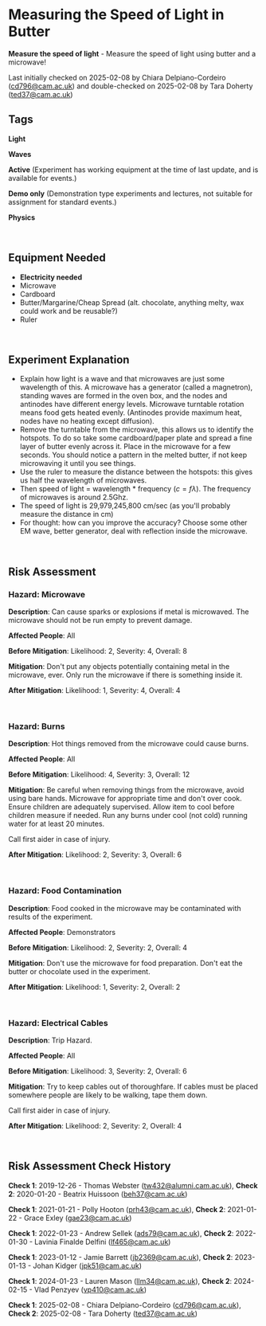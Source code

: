 # Measuring the Speed of Light in Butter

**Measure the speed of light** - Measure the speed of light using butter and a microwave!

Last initially checked on 2025-02-08 by Chiara Delpiano-Cordeiro (cd796@cam.ac.uk) and double-checked on 2025-02-08 by Tara Doherty (ted37@cam.ac.uk)

## Tags
<!--- Start Tags (DO NOT REMOVE THIS COMMENT) --->

**Light**

**Waves**

**Active** (Experiment has working equipment at the time of last update, and is available for events.)

**Demo only** (Demonstration type experiments and lectures, not suitable for assignment for standard events.)

**Physics**
<!--- End Tags (DO NOT REMOVE THIS COMMENT) --->

<br/>

## Equipment Needed 
- **Electricity needed**
- Microwave
- Cardboard
- Butter/Margarine/Cheap Spread (alt. chocolate, anything melty, wax could work and be reusable?)
- Ruler

<br/>

## Experiment Explanation 

- Explain how light is a wave and that microwaves are just some wavelength of this. A microwave has a generator (called a magnetron), standing waves are formed in the oven box, and the nodes and antinodes have different energy levels. Microwave turntable rotation means food gets heated evenly. (Antinodes provide maximum heat, nodes have no heating except diffusion).
- Remove the turntable from the microwave, this allows us to identify the hotspots. To do so take some cardboard/paper plate and spread a fine layer of butter evenly across it. Place in the microwave for a few seconds. You should notice a pattern in the melted butter, if not keep microwaving it until you see things. 
- Use the ruler to measure the distance between the hotspots: this gives us half the wavelength of microwaves. 
- Then speed of light = wavelength * frequency ($c=f\lambda$). The frequency of microwaves is around 2.5Ghz. 
- The speed of light is 29,979,245,800 cm/sec (as you'll probably measure the distance in cm)
- For thought: how can you improve the accuracy? Choose some other EM wave, better generator, deal with reflection inside the microwave.

<br/>

## Risk Assessment

### **Hazard**: Microwave

**Description**: Can cause sparks or explosions if metal is microwaved. The microwave should not be run empty to prevent damage.

**Affected People**: All

**Before Mitigation**: Likelihood: 2, Severity: 4, Overall: 8

**Mitigation**: Don't put any objects potentially containing metal in the microwave, ever. Only run the microwave if there is something inside it.

**After Mitigation**: Likelihood: 1, Severity: 4, Overall: 4

<br/>

### **Hazard**: Burns

**Description**: Hot things removed from the microwave could cause burns.

**Affected People**: All

**Before Mitigation**: Likelihood: 4, Severity: 3, Overall: 12

**Mitigation**: Be careful when removing things from the microwave, avoid using bare hands. Microwave for appropriate time and don't over cook. Ensure children are adequately supervised. Allow item to cool before children measure if needed. Run any burns under cool (not cold) running water for at least 20 minutes.

Call first aider in case of injury.

**After Mitigation**: Likelihood: 2, Severity: 3, Overall: 6

<br/>

### **Hazard**: Food Contamination

**Description**: Food cooked in the microwave may be contaminated with results of the experiment.

**Affected People**: Demonstrators

**Before Mitigation**: Likelihood: 2, Severity: 2, Overall: 4

**Mitigation**: Don't use the microwave for food preparation. Don't eat the butter or chocolate used in the experiment.

**After Mitigation**: Likelihood: 1, Severity: 2, Overall: 2

<br/>

### **Hazard**: Electrical Cables

**Description**: Trip Hazard.

**Affected People**: All

**Before Mitigation**: Likelihood: 3, Severity: 2, Overall: 6

**Mitigation**: Try to keep cables out of thoroughfare. If cables must be placed somewhere people are likely to be walking, tape them down.

Call first aider in case of injury.

**After Mitigation**: Likelihood: 2, Severity: 2, Overall: 4

<br/>

## Risk Assessment Check History 

**Check 1**: 2019-12-26 - Thomas Webster (tw432@alumni.cam.ac.uk), **Check 2**: 2020-01-20 - Beatrix Huissoon (beh37@cam.ac.uk)

**Check 1**: 2021-01-21 - Polly Hooton (prh43@cam.ac.uk), **Check 2**: 2021-01-22 - Grace Exley (gae23@cam.ac.uk)

**Check 1**: 2022-01-23 - Andrew Sellek (ads79@cam.ac.uk), **Check 2**: 2022-01-30 - Lavinia Finalde Delfini (lf465@cam.ac.uk)

**Check 1**: 2023-01-12 - Jamie Barrett (jb2369@cam.ac.uk), **Check 2**: 2023-01-13 - Johan Kidger (jpk51@cam.ac.uk)

**Check 1**: 2024-01-23 - Lauren Mason (llm34@cam.ac.uk),  **Check 2**: 2024-02-15 - Vlad Penzyev (vp410@cam.ac.uk)

**Check 1**: 2025-02-08 - Chiara Delpiano-Cordeiro (cd796@cam.ac.uk),  **Check 2**: 2025-02-08 - Tara Doherty (ted37@cam.ac.uk)
